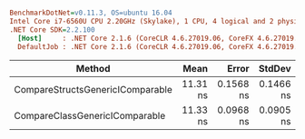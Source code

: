 ``` ini

BenchmarkDotNet=v0.11.3, OS=ubuntu 16.04
Intel Core i7-6560U CPU 2.20GHz (Skylake), 1 CPU, 4 logical and 2 physical cores
.NET Core SDK=2.2.100
  [Host]     : .NET Core 2.1.6 (CoreCLR 4.6.27019.06, CoreFX 4.6.27019.05), 64bit RyuJIT
  DefaultJob : .NET Core 2.1.6 (CoreCLR 4.6.27019.06, CoreFX 4.6.27019.05), 64bit RyuJIT


```
|                           Method |     Mean |     Error |    StdDev |
|--------------------------------- |---------:|----------:|----------:|
| CompareStructsGenericIComparable | 11.31 ns | 0.1568 ns | 0.1466 ns |
|   CompareClassGenericIComparable | 11.33 ns | 0.0968 ns | 0.0905 ns |
